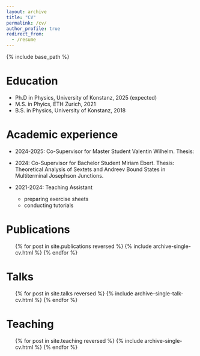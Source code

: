 ```yaml
---
layout: archive
title: "CV"
permalink: /cv/
author_profile: true
redirect_from:
  - /resume
---
```


{% include base_path %}

Education
======
* Ph.D in Physics, University of Konstanz, 2025 (expected)
* M.S. in Phyics, ETH Zurich, 2021
* B.S. in Physics, University of Konstanz, 2018

Academic experience
======
* 2024-2025: Co-Supervisor for Master Student Valentin Wilhelm. Thesis: 
  
* 2024: Co-Supervisor for Bachelor Student Miriam Ebert. Thesis: Theoretical Analysis of Sextets and Andreev Bound States in Multiterminal Josephson Junctions.

* 2021-2024: Teaching Assistant
  * preparing exercise sheets
  * conducting tutorials

Publications
======
  <ul>{% for post in site.publications reversed %}
    {% include archive-single-cv.html %}
  {% endfor %}</ul>
  
Talks
======
  <ul>{% for post in site.talks reversed %}
    {% include archive-single-talk-cv.html  %}
  {% endfor %}</ul>
  
Teaching
======
  <ul>{% for post in site.teaching reversed %}
    {% include archive-single-cv.html %}
  {% endfor %}</ul>
  
